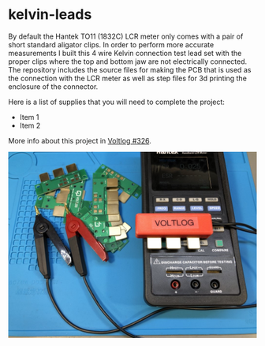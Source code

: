 # kelvin-leads
By default the Hantek TO11 (1832C) LCR meter only comes with a pair of short standard aligator clips. In order to perform more accurate measurements I built this 4 wire Kelvin connection test lead set with the proper clips where the top and bottom jaw are not electrically connected. The repository includes the source files for making the PCB that is used as the connection with the LCR meter as well as step files for 3d printing the enclosure of the connector.

Here is a list of supplies that you will need to complete the project:
* Item 1
* Item 2

More info about this project in [Voltlog #326](https://youtu.be/MpJgCks37lE).

![Image of the finished test leads](final-build.JPG)

